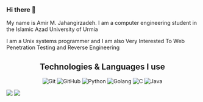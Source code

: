 ### Hi there 👋
My name is Amir M. Jahangirzadeh. I am a computer engineering student in the Islamic Azad University of Urmia

I am a Unix systems programmer and I am also Very Interested To Web Penetration Testing and Reverse Engineering

<h2 align="center">Technologies & Languages I use</h2>

<p align="center">
    <img src="https://img.shields.io/badge/-Git-F05032?style=for-the-badge&logo=git&logoColor=white" alt="Git">
    <img src="https://img.shields.io/badge/-Github-181717?style=for-the-badge&logo=github&logoColor=white" alt="GitHub">
    <img src="https://img.shields.io/badge/-Python-F7DF1E?style=for-the-badge&logo=Python&logoColor=white" alt="Python">
    <img src="https://img.shields.io/badge/-Golang-007ACC?style=for-the-badge&logo=Go&logoColor=white" alt="Golang">
    <img src="https://img.shields.io/badge/-C-007ACC?style=for-the-badge&logo=C&logoColor=white" alt="C">
    <img src="https://img.shields.io/badge/-Java-E34F26?style=for-the-badge&logo=Java&logoColor=white" alt="Java">
    
    
</p>


![](https://github-readme-stats.vercel.app/api?username=sudoeruser&show_icons=true)  ![](https://github-readme-stats.vercel.app/api/top-langs/?username=sudoeruser)
